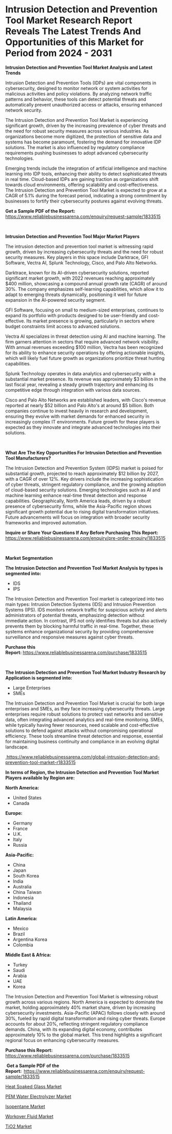 <p><h1>Intrusion Detection and Prevention Tool Market Research Report Reveals The Latest Trends And Opportunities of this Market for Period from 2024 - 2031</h1></p><p><strong>Intrusion Detection and Prevention Tool Market Analysis and Latest Trends</strong></p>
<p><p>Intrusion Detection and Prevention Tools (IDPs) are vital components in cybersecurity, designed to monitor network or system activities for malicious activities and policy violations. By analyzing network traffic patterns and behavior, these tools can detect potential threats and automatically prevent unauthorized access or attacks, ensuring enhanced network security.</p><p>The Intrusion Detection and Prevention Tool Market is experiencing significant growth, driven by the increasing prevalence of cyber threats and the need for robust security measures across various industries. As organizations become more digitized, the protection of sensitive data and systems has become paramount, fostering the demand for innovative IDP solutions. The market is also influenced by regulatory compliance requirements pushing businesses to adopt advanced cybersecurity technologies.</p><p>Emerging trends include the integration of artificial intelligence and machine learning into IDP tools, enhancing their ability to detect sophisticated threats in real time. Cloud-based IDPs are gaining traction as organizations shift towards cloud environments, offering scalability and cost-effectiveness. The Intrusion Detection and Prevention Tool Market is expected to grow at a CAGR of 5.1% during the forecast period, indicating a strong commitment by businesses to fortify their cybersecurity postures against evolving threats.</p></p>
<p><strong>Get a Sample PDF of the Report:&nbsp;</strong> <a href="https://www.reliablebusinessarena.com/enquiry/request-sample/1833515?utm_campaign=1288&utm_medium=2&utm_source=Github&utm_content=ia&utm_term=17102024&utm_id=intrusion-detection-and-prevention-tool">https://www.reliablebusinessarena.com/enquiry/request-sample/1833515</a></p>
<p>&nbsp;</p>
<p><strong>Intrusion Detection and Prevention Tool Major Market Players</strong></p>
<p><p>The intrusion detection and prevention tool market is witnessing rapid growth, driven by increasing cybersecurity threats and the need for robust security measures. Key players in this space include Darktrace, GFI Software, Vectra AI, Splunk Technology, Cisco, and Palo Alto Networks.</p><p>Darktrace, known for its AI-driven cybersecurity solutions, reported significant market growth, with 2022 revenues reaching approximately $400 million, showcasing a compound annual growth rate (CAGR) of around 30%. The company emphasizes self-learning capabilities, which allow it to adapt to emerging threats dynamically, positioning it well for future expansion in the AI-powered security segment.</p><p>GFI Software, focusing on small to medium-sized enterprises, continues to expand its portfolio with products designed to be user-friendly and cost-effective. Its market presence is growing, particularly in sectors where budget constraints limit access to advanced solutions.</p><p>Vectra AI specializes in threat detection using AI and machine learning. The firm garners attention in sectors that require advanced network visibility. With annual revenues exceeding $100 million, Vectra has been recognized for its ability to enhance security operations by offering actionable insights, which will likely fuel future growth as organizations prioritize threat hunting capabilities.</p><p>Splunk Technology operates in data analytics and cybersecurity with a substantial market presence. Its revenue was approximately $3 billion in the last fiscal year, revealing a steady growth trajectory and enhancing its competitive edge through integration with various data sources.</p><p>Cisco and Palo Alto Networks are established leaders, with Cisco's revenue reported at nearly $52 billion and Palo Alto's at around $5 billion. Both companies continue to invest heavily in research and development, ensuring they evolve with market demands for enhanced security in increasingly complex IT environments. Future growth for these players is expected as they innovate and integrate advanced technologies into their solutions.</p></p>
<p>&nbsp;</p>
<p><strong>What Are The Key Opportunities For Intrusion Detection and Prevention Tool Manufacturers?</strong></p>
<p><p>The Intrusion Detection and Prevention System (IDPS) market is poised for substantial growth, projected to reach approximately $12 billion by 2027, with a CAGR of over 12%. Key drivers include the increasing sophistication of cyber threats, stringent regulatory compliance, and the growing adoption of cloud-based security solutions. Emerging technologies such as AI and machine learning enhance real-time threat detection and response capabilities. Geographically, North America leads, driven by a robust presence of cybersecurity firms, while the Asia-Pacific region shows significant growth potential due to rising digital transformation initiatives. Future advancements will focus on integration with broader security frameworks and improved automation.</p></p>
<p><strong>Inquire or Share Your Questions If Any Before Purchasing This Report:</strong> <a href="https://www.reliablebusinessarena.com/enquiry/pre-order-enquiry/1833515?utm_campaign=1288&utm_medium=2&utm_source=Github&utm_content=ia&utm_term=17102024&utm_id=intrusion-detection-and-prevention-tool">https://www.reliablebusinessarena.com/enquiry/pre-order-enquiry/1833515</a></p>
<p>&nbsp;</p>
<p><strong>Market Segmentation</strong></p>
<p><strong>The Intrusion Detection and Prevention Tool Market Analysis by types is segmented into:</strong></p>
<p><ul><li>IDS</li><li>IPS</li></ul></p>
<p><p>The Intrusion Detection and Prevention Tool market is categorized into two main types: Intrusion Detection Systems (IDS) and Intrusion Prevention Systems (IPS). IDS monitors network traffic for suspicious activity and alerts administrators of potential threats, emphasizing detection without immediate action. In contrast, IPS not only identifies threats but also actively prevents them by blocking harmful traffic in real-time. Together, these systems enhance organizational security by providing comprehensive surveillance and responsive measures against cyber threats.</p></p>
<p><strong>Purchase this Report:&nbsp;</strong><a href="https://www.reliablebusinessarena.com/purchase/1833515?utm_campaign=1288&utm_medium=2&utm_source=Github&utm_content=ia&utm_term=17102024&utm_id=intrusion-detection-and-prevention-tool">https://www.reliablebusinessarena.com/purchase/1833515</a></p>
<p>&nbsp;</p>
<p><strong>The Intrusion Detection and Prevention Tool Market Industry Research by Application is segmented into:</strong></p>
<p><ul><li>Large Enterprises</li><li>SMEs</li></ul></p>
<p><p>The Intrusion Detection and Prevention Tool Market is crucial for both large enterprises and SMEs, as they face increasing cybersecurity threats. Large enterprises require robust solutions to protect vast networks and sensitive data, often integrating advanced analytics and real-time monitoring. SMEs, while typically having fewer resources, need scalable and cost-effective solutions to defend against attacks without compromising operational efficiency. These tools streamline threat detection and response, essential for maintaining business continuity and compliance in an evolving digital landscape.</p></p>
<p><a href="https://www.reliablebusinessarena.com/global-intrusion-detection-and-prevention-tool-market-r1833515?utm_campaign=1288&utm_medium=2&utm_source=Github&utm_content=ia&utm_term=17102024&utm_id=intrusion-detection-and-prevention-tool">&nbsp;https://www.reliablebusinessarena.com/global-intrusion-detection-and-prevention-tool-market-r1833515</a></p>
<p><strong>In terms of Region, the Intrusion Detection and Prevention Tool Market Players available by Region are:</strong></p>
<p>
    <p> <strong> North America: </strong>
        <ul>
            <li>United States</li>
            <li>Canada</li>
        </ul>
        </p> 
    <p> <strong> Europe: </strong>
        <ul>
            <li>Germany</li>
            <li>France</li>
            <li>U.K.</li>
            <li>Italy</li>
            <li>Russia</li>
        </ul>
        </p> 
    <p> <strong> Asia-Pacific: </strong>
        <ul>
            <li>China</li>
            <li>Japan</li>
            <li>South Korea</li>
            <li>India</li>
            <li>Australia</li>
            <li>China Taiwan</li>
            <li>Indonesia</li>
            <li>Thailand</li>
            <li>Malaysia</li>
        </ul>
        </p> 
    <p> <strong> Latin America: </strong>
        <ul>
            <li>Mexico</li>
            <li>Brazil</li>
            <li>Argentina Korea</li>
            <li>Colombia</li>
        </ul>
        </p> 
    <p> <strong> Middle East & Africa: </strong>
        <ul>
            <li>Turkey</li>
            <li>Saudi</li>
            <li>Arabia</li>
            <li>UAE</li>
            <li>Korea</li>
        </ul>
    </p>
    </p>
<p><p>The Intrusion Detection and Prevention Tool Market is witnessing robust growth across various regions. North America is expected to dominate the market, holding approximately 40% market share, driven by increasing cybersecurity investments. Asia-Pacific (APAC) follows closely with around 30%, fueled by rapid digital transformation and rising cyber threats. Europe accounts for about 20%, reflecting stringent regulatory compliance demands. China, with its expanding digital economy, contributes approximately 10% to the global market. This trend highlights a significant regional focus on enhancing cybersecurity measures.</p></p>
<p><strong>Purchase this Report: </strong><a href="https://www.reliablebusinessarena.com/purchase/1833515?utm_campaign=1288&utm_medium=2&utm_source=Github&utm_content=ia&utm_term=17102024&utm_id=intrusion-detection-and-prevention-tool">https://www.reliablebusinessarena.com/purchase/1833515</a></p>
<p>&nbsp;<strong>Get a Sample PDF of the Report:&nbsp;&nbsp;</strong><a href="https://www.reliablebusinessarena.com/enquiry/request-sample/1833515?utm_campaign=1288&utm_medium=2&utm_source=Github&utm_content=ia&utm_term=17102024&utm_id=intrusion-detection-and-prevention-tool">https://www.reliablebusinessarena.com/enquiry/request-sample/1833515</a></p>
<p><strong></strong></p>
<p><p><a href="https://www.linkedin.com/pulse/heat-soaked-glass-revenue-growth-report-2024-2031-skyresearch-6wa9e?utm_campaign=1288&utm_medium=2&utm_source=Github&utm_content=ia&utm_term=17102024&utm_id=intrusion-detection-and-prevention-tool">Heat Soaked Glass Market</a></p><p><a href="https://www.linkedin.com/pulse/market-insights-global-pem-water-electrolyzer-forecast-innovation-bacbe?utm_campaign=1288&utm_medium=2&utm_source=Github&utm_content=ia&utm_term=17102024&utm_id=intrusion-detection-and-prevention-tool">PEM Water Electrolyzer Market</a></p><p><a href="https://www.linkedin.com/pulse/future-ready-strategic-insights-global-isopentane-market-2024-1nfie?utm_campaign=1288&utm_medium=2&utm_source=Github&utm_content=ia&utm_term=17102024&utm_id=intrusion-detection-and-prevention-tool">Isopentane Market</a></p><p><a href="https://www.linkedin.com/pulse/emerging-technologies-reshaping-workover-fluid-market-impact-2itle?utm_campaign=1288&utm_medium=2&utm_source=Github&utm_content=ia&utm_term=17102024&utm_id=intrusion-detection-and-prevention-tool">Workover Fluid Market</a></p><p><a href="https://www.linkedin.com/pulse/tio2-market-analysis-report-global-insights-region-type-keaze?utm_campaign=1288&utm_medium=2&utm_source=Github&utm_content=ia&utm_term=17102024&utm_id=intrusion-detection-and-prevention-tool">TiO2 Market</a></p></p>